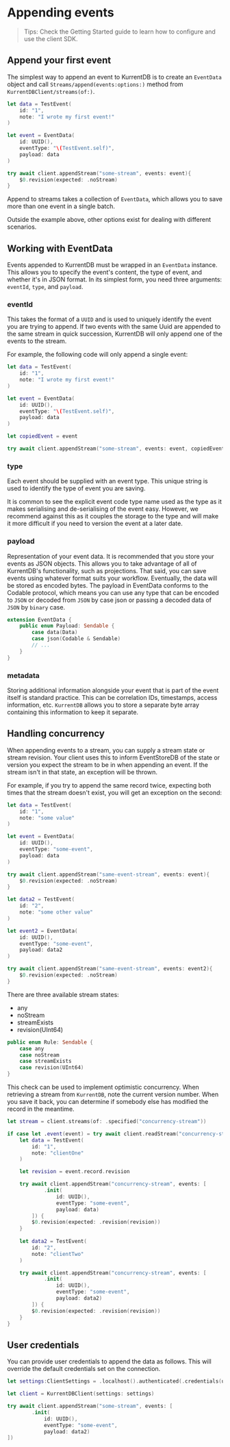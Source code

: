 # Appending events


> Tips: Check the Getting Started guide to learn how to configure and use the client SDK.

## Append your first event
The simplest way to append an event to KurrentDB is to create an `EventData` object and call ``Streams/append(events:options:)`` method from ``KurrentDBClient/streams(of:)``.

```swift
let data = TestEvent(
    id: "1",
    note: "I wrote my first event!"
)

let event = EventData(
    id: UUID(),
    eventType: "\(TestEvent.self)",
    payload: data
)

try await client.appendStream("some-stream", events: event){
    $0.revision(expected: .noStream)
}
```

Append to streams takes a collection of `EventData`, which allows you to save more than one event in a single batch.

Outside the example above, other options exist for dealing with different scenarios.

## Working with EventData

Events appended to KurrentDB must be wrapped in an `EventData` instance. This allows you to specify the event's content, the type of event, and whether it's in JSON format. In its simplest form, you need three arguments: `eventId`, `type`, and `payload`.


### eventId
This takes the format of a `UUID` and is used to uniquely identify the event you are trying to append. If two events with the same Uuid are appended to the same stream in quick succession, KurrentDB will only append one of the events to the stream.

For example, the following code will only append a single event:

```swift
let data = TestEvent(
    id: "1",
    note: "I wrote my first event!"
)

let event = EventData(
    id: UUID(),
    eventType: "\(TestEvent.self)",
    payload: data
)

let copiedEvent = event

try await client.appendStream("some-stream", events: event, copiedEvent)
```

### type
Each event should be supplied with an event type. This unique string is used to identify the type of event you are saving.

It is common to see the explicit event code type name used as the type as it makes serialising and de-serialising of the event easy. However, we recommend against this as it couples the storage to the type and will make it more difficult if you need to version the event at a later date.

### payload 

Representation of your event data. It is recommended that you store your events as JSON objects. This allows you to take advantage of all of KurrentDB's functionality, such as projections. That said, you can save events using whatever format suits your workflow. Eventually, the data will be stored as encoded bytes.
The payload in EventData conforms to the Codable protocol, which means you can use any type that can be encoded to `JSON` or decoded from `JSON` by case json or passing a decoded data of `JSON` by `binary` case.

```swift
extension EventData {
    public enum Payload: Sendable {
        case data(Data)
        case json(Codable & Sendable)
        // ...
    }
}
```


### metadata
Storing additional information alongside your event that is part of the event itself is standard practice. This can be correlation IDs, timestamps, access information, etc. `KurrentDB` allows you to store a separate byte array containing this information to keep it separate.




## Handling concurrency
When appending events to a stream, you can supply a stream state or stream revision. Your client uses this to inform EventStoreDB of the state or version you expect the stream to be in when appending an event. If the stream isn't in that state, an exception will be thrown.

For example, if you try to append the same record twice, expecting both times that the stream doesn't exist, you will get an exception on the second:

```swift
let data = TestEvent(
    id: "1",
    note: "some value"
)

let event = EventData(
    id: UUID(),
    eventType: "some-event",
    payload: data
)

try await client.appendStream("same-event-stream", events: event){
    $0.revision(expected: .noStream)
}

let data2 = TestEvent(
    id: "2",
    note: "some other value"
)

let event2 = EventData(
    id: UUID(),
    eventType: "some-event",
    payload: data2
)

try await client.appendStream("same-event-stream", events: event2){
    $0.revision(expected: .noStream)
}

```

There are three available stream states:

- any
- noStream
- streamExists
- revision(UInt64)

```swift
public enum Rule: Sendable {
    case any
    case noStream
    case streamExists
    case revision(UInt64)
}
```

This check can be used to implement optimistic concurrency. When retrieving a stream from `KurrentDB`, note the current version number. When you save it back, you can determine if somebody else has modified the record in the meantime.


```swift
let stream = client.streams(of: .specified("concurrency-stream"))

if case let .event(event) = try await client.readStream("concurrency-stream", since: .end).first{ _ in true} {
    let data = TestEvent(
        id: "1",
        note: "clientOne"
    )

    let revision = event.record.revision

    try await client.appendStream("concurrency-stream", events: [
            .init(
                id: UUID(),
                eventType: "some-event",
                payload: data)
        ]) {
        $0.revision(expected: .revision(revision))
    }
    
    let data2 = TestEvent(
        id: "2",
        note: "clientTwo"
    )

    try await client.appendStream("concurrency-stream", events: [
            .init(
                id: UUID(),
                eventType: "some-event",
                payload: data2)
        ]) {
        $0.revision(expected: .revision(revision))
    }
}
```

## User credentials
You can provide user credentials to append the data as follows. This will override the default credentials set on the connection.

```swift
let settings:ClientSettings = .localhost().authenticated(.credentials(username: "admin", password: "changeit"))

let client = KurrentDBClient(settings: settings)

try await client.appendStream("some-stream", events: [
        .init(
            id: UUID(),
            eventType: "some-event",
            payload: data2)
])
```
